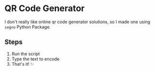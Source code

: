 # QR Code Generator

I don't really like online qr code generator solutions, so I made one using `segno` Python Package.

## Steps

1. Run the script
2. Type the text to encode
3. That's it! ✨
